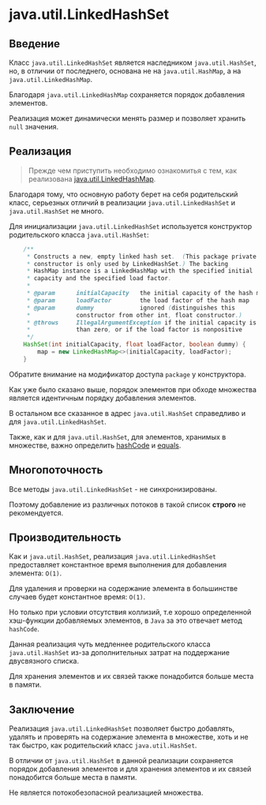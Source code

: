 # java.util.LinkedHashSet

## Введение

Класс `java.util.LinkedHashSet` является наследником `java.util.HashSet`, но, в отличии от последнего, основана не на `java.util.HashMap`, а на `java.util.LinkedHashMap`.

Благодаря `java.util.LinkedHashMap` сохраняется порядок добавления элементов.

Реализация может динамически менять размер и позволяет хранить `null` значения.

## Реализация

> Прежде чем приступить необходимо ознакомитья с тем, как реализована [java.util.LinkedHashMap](../map/linked_hash_map.md).

Благодаря тому, что основную работу берет на себя родительский класс, серьезных отличий в реализации `java.util.LinkedHashSet` и `java.util.HashSet` не много.

Для инициализации `java.util.LinkedHashSet` используется конструктор родительского класса `java.util.HashSet`:

```java
    /**
     * Constructs a new, empty linked hash set.  (This package private
     * constructor is only used by LinkedHashSet.) The backing
     * HashMap instance is a LinkedHashMap with the specified initial
     * capacity and the specified load factor.
     *
     * @param      initialCapacity   the initial capacity of the hash map
     * @param      loadFactor        the load factor of the hash map
     * @param      dummy             ignored (distinguishes this
     *             constructor from other int, float constructor.)
     * @throws     IllegalArgumentException if the initial capacity is less
     *             than zero, or if the load factor is nonpositive
     */
    HashSet(int initialCapacity, float loadFactor, boolean dummy) {
        map = new LinkedHashMap<>(initialCapacity, loadFactor);
    }
```

Обратите внимание на модификатор доступа `package` у конструктора.

Как уже было сказано выше, порядок элементов при обходе множества является идентичным порядку добавления элементов.

В остальном все сказанное в адрес `java.util.HashSet` справедливо и для `java.util.LinkedHashSet`.

Также, как и для `java.util.HashSet`, для элементов, хранимых в множестве, важно определить [hashCode](../../object/hashcode.md) и [equals](../../object/equals.md).

## Многопоточность

Все методы `java.util.LinkedHashSet` - не синхронизированы.

Поэтому добавление из различных потоков в такой список **строго** не рекомендуется.

## Производительность

Как и `java.util.HashSet`, реализация `java.util.LinkedHashSet` предоставляет константное время выполнения для добавления элемента: `O(1)`.

Для удаления и проверки на содержание элемента в большинстве случаев будет константное время: `O(1)`.

Но только при условии отсутствия коллизий, т.е хорошо определенной хэш-функции добавляемых элементов, в `Java` за это отвечает метод `hashCode`.

Данная реализация чуть медленнее родительского класса `java.util.HashSet` из-за дополнительных затрат на поддержание двусвязного списка.

Для хранения элементов и их связей также понадобится больше места в памяти.

## Заключение

Реализация `java.util.LinkedHashSet` позволяет быстро добавлять, удалять и проверять на содержание элемента в множестве, хоть и не так быстро, как родительский класс `java.util.HashSet`.

В отличии от `java.util.HashSet` в данной реализации сохраняется порядок добавления элементов и для хранения элементов и их связей понадобится больше места в памяти.

Не является потокобезопасной реализацией множества.